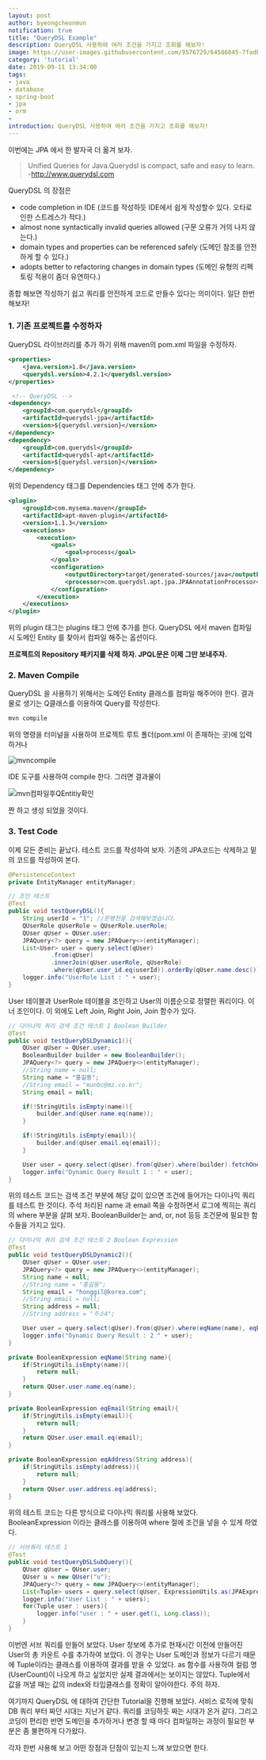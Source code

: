 ```yaml
---
layout: post
author: byeongcheonmun
notification: true
title: "QueryDSL Example"
description: QueryDSL 사용하여 여러 조건을 가지고 조회를 해보자!
image: https://user-images.githubusercontent.com/9576729/64586845-7fadbd00-d3d8-11e9-87c3-8c950c6b6a22.jpg
category: 'tutorial'
date: 2019-09-11 13:34:00
tags:
- java
- database
- spring-boot
- jpa
- orm
- 
introduction: QueryDSL 사용하여 여러 조건을 가지고 조회를 해보자!
---
```


이번에는 JPA 에서 한 발자국 더 옮겨 보자.
>Unified Queries for Java.Querydsl is compact, safe and easy to learn. -http://www.querydsl.com

QueryDSL 의 장점은

- code completion in IDE 
(코드를 작성하듯 IDE에서 쉽게 작성할수 있다. 오타로 인한 스트레스가 적다.)
 - almost none syntactically invalid queries allowed
(구문 오류가 거의 나지 않는다.)
 - domain types and properties can be referenced safely
 (도메인 참조를 안전하게 할 수 있다.)
 - adopts better to refactoring changes in domain types
 (도메인 유형의 리펙토링 적용이 좀더 유연하다.)

종합 해보면 작성하기 쉽고 쿼리를 안전하게 코드로 만들수 있다는 의미이다. 일단 한번 해보자!

### 1. 기존 프로젝트를 수정하자
QueryDSL 라이브러리를 추가 하기 위해 maven의 pom.xml 파일을 수정하자.
```xml
<properties>
    <java.version>1.8</java.version>
    <querydsl.version>4.2.1</querydsl.version>
</properties>

 <!-- QueryDSL -->
<dependency>
    <groupId>com.querydsl</groupId>
    <artifactId>querydsl-jpa</artifactId>
    <version>${querydsl.version}</version>
</dependency>
<dependency>
    <groupId>com.querydsl</groupId>
    <artifactId>querydsl-apt</artifactId>
    <version>${querydsl.version}</version>
</dependency>
```
위의 Dependency 태그를  Dependencies 태그 안에 추가 한다.

```xml
<plugin>
    <groupId>com.mysema.maven</groupId>
    <artifactId>apt-maven-plugin</artifactId>
    <version>1.1.3</version>
    <executions>
        <execution>
            <goals>
                <goal>process</goal>
            </goals>
            <configuration>
                <outputDirectory>target/generated-sources/java</outputDirectory>
                <processor>com.querydsl.apt.jpa.JPAAnnotationProcessor</processor>
            </configuration>
        </execution>
    </executions>
</plugin>
```

위의 plugin 태그는 plugins 태그 안에 추가를 한다. QueryDSL 에서 maven 컴파일시 도메인 Entity 를 찾아서 컴파일 해주는 옵션이다.

__프로젝트의 Repository 패키지를 삭제 하자. JPQL문은 이제 그만 보내주자.__

### 2. Maven Compile
QueryDSL 을 사용하기 위해서는 도메인 Entity 클래스를 컴파일 해주어야 한다. 결과물로 생기는 Q클래스를 이용하여 Query를 작성한다.
```sh
mvn compile
```
위의 명령을 터미널을 사용하여 프로젝트 루트 폴더(pom.xml 이 존재하는 곳)에 입력하거나 

![mvncompile](https://user-images.githubusercontent.com/9576729/64667529-12ac2d00-d495-11e9-9eb7-4d3e01e28256.PNG)

IDE 도구를 사용하여 compile 한다. 그러면 결과물이 

![mvn컴파일후QEntitiy확인](https://user-images.githubusercontent.com/9576729/64667563-2a83b100-d495-11e9-959d-6101847ae796.PNG)

짠 하고 생성 되었을 것이다.

### 3. Test Code
이제 모든 준비는 끝났다. 테스트 코드를 작성하여 보자. 기존의 JPA코드는 삭제하고 밑의 코드를 작성하여 본다.

```java
@PersistenceContext
private EntityManager entityManager;

// 조인 테스트
@Test
public void testQueryDSL(){
    String userId = "1"; //문병천을 검색해보겠습니다.
    QUserRole qUserRole = QUserRole.userRole;
    QUser qUser = QUser.user;
    JPAQuery<?> query = new JPAQuery<>(entityManager);
    List<User> user = query.select(qUser)
            .from(qUser)
            .innerJoin(qUser.userRole, qUserRole)
            .where(qUser.user_id.eq(userId)).orderBy(qUser.name.desc()).fetch();
    logger.info("UserRole List : " + user);
}
```

User 테이블과 UserRole 테이블을 조인하고 User의 이름순으로 정렬한 쿼리이다. 이너 조인이다. 이 외에도 Left Join, Right Join, Join 함수가 있다.

```java
// 다이나믹 쿼리 검색 조건 테스트 1 Boolean Builder
@Test
public void testQueryDSLDynamic1(){
    QUser qUser = QUser.user;
    BooleanBuilder builder = new BooleanBuilder();
    JPAQuery<?> query = new JPAQuery<>(entityManager);
    //String name = null;
    String name = "홍길동";
    //String email = "munbc@mz.co.kr";
    String email = null;

    if(!StringUtils.isEmpty(name)){
        builder.and(qUser.name.eq(name));
    }

    if(!StringUtils.isEmpty(email)){
        builder.and(qUser.email.eq(email));
    }

    User user = query.select(qUser).from(qUser).where(builder).fetchOne();
    logger.info("Dynamic Query Result 1 : " + user);
}
```

위의 테스트 코드는 검색 조건 부분에 해당 값이 있으면 조건에 들어가는 다이나믹 쿼리를 테스트 한 것이다. 주석 처리된 name 과 email 쪽을 수정하면서 로그에 찍히는 쿼리의 where 부분을 살펴 보자. BooleanBuilder는 and, or, not 등등 조건문에 필요한 함수들을 가지고 있다.

```java
// 다이나믹 쿼리 검색 조건 테스트 2 Boolean Expression
@Test
public void testQueryDSLDynamic2(){
    QUser qUser = QUser.user;
    JPAQuery<?> query = new JPAQuery<>(entityManager);
    String name = null;
    //String name = "홍길동";
    String email = "honggil@korea.com";
    //String email = null;
    String address = null;
    //String address = "주소4";

    User user = query.select(qUser).from(qUser).where(eqName(name), eqEmail(email), eqAddress(address)).fetchOne();
    logger.info("Dynamic Query Result : 2 " + user);
}

private BooleanExpression eqName(String name){
    if(StringUtils.isEmpty(name)){
        return null;
    }
    return QUser.user.name.eq(name);
}

private BooleanExpression eqEmail(String email){
    if(StringUtils.isEmpty(email)){
        return null;
    }
    return QUser.user.email.eq(email);
}

private BooleanExpression eqAddress(String address){
    if(StringUtils.isEmpty(address)){
        return null;
    }
    return QUser.user.address.eq(address);
}
```

위의 테스트 코드는 다른 방식으로 다이나믹 쿼리를 사용해 보았다. BooleanExpression 이라는 클래스를 이용하여 where 절에 조건을 넣을 수 있게 하였다.

```java
// 서브쿼리 테스트 1
@Test
public void testQueryDSLSubQuery(){
    QUser qUser = QUser.user;
    QUser u = new QUser("u");
    JPAQuery<?> query = new JPAQuery<>(entityManager);
    List<Tuple> users = query.select(qUser, ExpressionUtils.as(JPAExpressions.select(qUser.name.count()).from(qUser).where(qUser.created_at.before(new Date())), "UserCount")).from(qUser).fetch();
    logger.info("User List : " + users);
    for(Tuple user : users){
        logger.info("user : " + user.get(1, Long.class));
    }
}
```

이번엔 서브 쿼리를 만들어 보았다. User 정보에 추가로 현재시간 이전에 만들어진 User의 총 카운트 수를 추가하여 보았다. 이 경우는 User 도메인과 정보가 다르기 때문에 Tuple이라는 클래스를 이용하여 결과를 받을 수 있었다. as 함수를 사용하여 컬럼 명(UserCount)이 나오게 하고 싶었지만 실제 결과에서는 보이지는 않았다. Tuple에서 값을 꺼낼 때는 값의 index와 타입클래스를 정확이 알아야한다. 주의 하자.

여기까지 QueryDSL 에 대하여 간단한 Tutorial을 진행해 보았다. 서비스 로직에 맞춰 DB 쿼리 부터 짜던 시대는 지난거 같다. 쿼리를 코딩하듯 짜는 시대가 온거 같다. 그리고 코딩이 편리한 반면 도메인을 추가하거나 변경 할 때 마다 컴파일하는 과정이 필요한 부분은 좀 불편하게 다가왔다.

각자 한번 사용해 보고 어떤 장점과 단점이 있는지 느껴 보았으면 한다.



